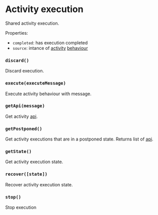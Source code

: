 Activity execution
==================

Shared activity execution.

Properties:
- `completed`: has execution completed
- `source`: intance of [activity](/docs/Activity.md) [behaviour](/docs/Extend.md)

### `discard()`

Discard execution.

### `execute(executeMessage)`

Execute activity behaviour with message.

### `getApi(message)`

Get activity [api](/docs/SharedApi.md).

### `getPostponed()`

Get activity executions that are in a postponed state. Returns list of [api](/docs/SharedApi.md).

### `getState()`

Get activity execution state.

### `recover([state])`

Recover activity execution state.

### `stop()`

Stop execution
